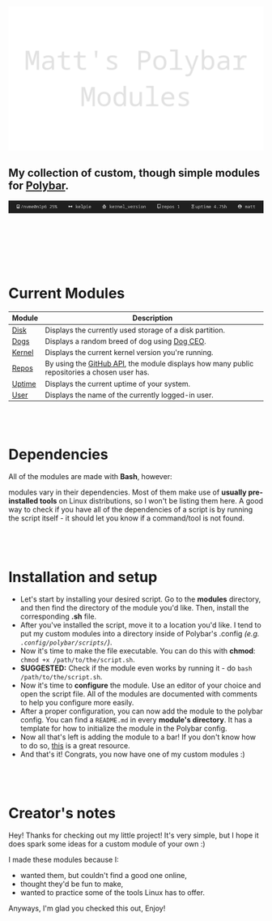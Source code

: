 ![title](media/title.png)
## My collection of custom, though simple modules for [Polybar](https://github.com/polybar/polybar).

![example](media/allofthem.png)

<br><br><br><br><br>
# Current Modules

|Module  |Description
|--------|------------
|[Disk](modules/disk)    |Displays the currently used storage of a disk partition.
|[Dogs](modules/dogs)    |Displays a random breed of dog using [Dog CEO](https://dog.ceo/dog-api/).
|[Kernel](modules/kernel)  |Displays the current kernel version you're running.
|[Repos](modules/repos)   |By using the [GitHub API](https://docs.github.com/en/rest), the module displays how many public repositories a chosen user has.
|[Uptime](modules/uptime)  |Displays the current uptime of your system.
|[User](modules/user)    |Displays the name of the currently logged-in user.

<br><br>
# Dependencies

All of the modules are made with **Bash**, however:

modules vary in their dependencies. Most of them make use of **usually pre-installed tools** on Linux distributions, so I won't be listing them here. A good way to check if you have all of the dependencies of a script is by running the script itself - it should let you know if a command/tool is not found.
<br><br><br><br>
# Installation and setup
- Let's start by installing your desired script. Go to the **modules** directory, and then find the directory of the module you'd like. Then, install the corresponding **.sh** file.
- After you've installed the script, move it to a location you'd like. I tend to put my custom modules into a directory inside of Polybar's .config *(e.g. `.config/polybar/scripts/`)*.
- Now it's time to make the file executable. You can do this with **chmod**: `chmod +x /path/to/the/script.sh`.
- **SUGGESTED:** Check if the module even works by running it - do `bash /path/to/the/script.sh`.
- Now it's time to **configure** the module. Use an editor of your choice and open the script file. All of the modules are documented with comments to help you configure more easily.
- After a proper configuration, you can now add the module to the polybar config. You can find a `README.md` in every **module's directory**. It has a template for how to initialize the module in the Polybar config.
- Now all that's left is adding the module to a bar! If you don't know how to do so, [this](https://github.com/polybar/polybar/wiki#where-to-start) is a great resource.
- And that's it! Congrats, you now have one of my custom modules :)
<br><br><br><br>
# Creator's notes
Hey! Thanks for checking out my little project! It's very simple, but I hope it does spark some ideas for a custom module of your own :)

I made these modules because I:
- wanted them, but couldn't find a good one online,
- thought they'd be fun to make,
- wanted to practice some of the tools Linux has to offer.

Anyways, I'm glad you checked this out, Enjoy!

